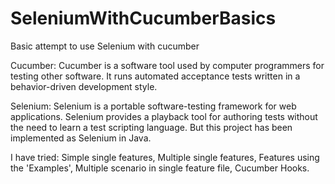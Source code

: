 # SeleniumWithCucumberBasics
Basic attempt to use Selenium with cucumber

Cucumber:
Cucumber is a software tool used by computer programmers for testing other software. It runs automated acceptance tests written in a behavior-driven development style.


Selenium:
Selenium is a portable software-testing framework for web applications. Selenium provides a playback tool for authoring tests without the need to learn a test scripting language. But this project has been implemented as Selenium in Java.

I have tried:
Simple single features,
Multiple single features,
Features using the 'Examples',
Multiple scenario in single feature file,
Cucumber Hooks.



